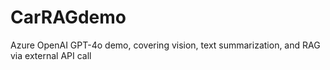 # CarRAGdemo
Azure OpenAI GPT-4o demo, covering vision, text summarization, and RAG via external API call
